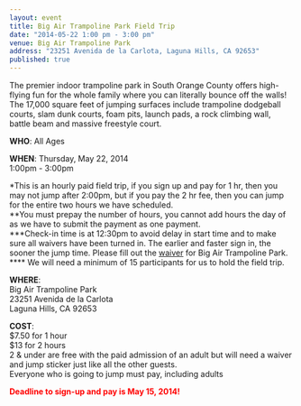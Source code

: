 ```yaml
---
layout: event
title: Big Air Trampoline Park Field Trip
date: "2014-05-22 1:00 pm - 3:00 pm"
venue: Big Air Trampoline Park
address: "23251 Avenida de la Carlota, Laguna Hills, CA 92653"
published: true
---
```


The premier indoor trampoline park in South Orange County offers high-flying fun for the whole family where you can literally bounce off the walls! The 17,000 square feet of jumping surfaces include trampoline dodgeball courts, slam dunk courts, foam pits, launch pads, a rock climbing wall, battle beam and massive freestyle court.

**WHO**: All Ages  

**WHEN**: Thursday, May 22, 2014    
1:00pm - 3:00pm  

\*This is an hourly paid field trip, if you sign up and pay for 1 hr, then you may not jump after 2:00pm, but if you pay the 2 hr fee, then you can jump for the entire two hours we have scheduled.  
\*\*You must prepay the number of hours, you cannot add hours the day of as we have to submit the payment as one payment.  
\*\*\*Check-in time is at 12:30pm to avoid delay in start time and to make sure all waivers have been turned in. The earlier and faster sign in, the sooner the jump time. Please fill out the [waiver](https://bigair.pfestore.com/waiver/) for Big Air Trampoline Park.
\*\*\*\* We will need a minimum of 15 participants for us to hold the field trip.

**WHERE**:  
Big Air Trampoline Park  
23251 Avenida de la Carlota  
Laguna Hills, CA 92653  

**COST**:  
$7.50 for 1 hour  
$13 for 2 hours  
2 & under are free with the paid admission of an adult but will need a waiver and jump sticker just like all the other guests.  
Everyone who is going to jump must pay, including adults  

**<span style="color: red">Deadline to sign-up and pay is May 15, 2014!</span>**

<script type="text/javascript" src="http://form.jotform.us/jsform/41238920603146"></script>